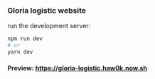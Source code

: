 ### Gloria logistic website
run the development server:

```bash
npm run dev
# or
yarn dev
```

#### Preview: https://gloria-logistic.haw0k.now.sh
